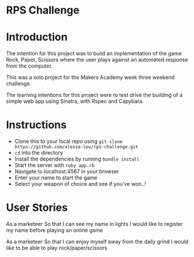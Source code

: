 # RPS Challenge

Introduction
============

The intention for this project was to build an implementation of the game Rock, Paper, Scissors where the user plays against an automated response from the computer.

This was a solo project for the Makers Academy week three weekend challenge.

The learning intentions for this project were to test drive the building of a simple web app using Sinatra, with Rspec and Capybara. 

Instructions
============

* Clone this to your local repo using ```git clone https://github.com/alessa-lou/rps-challenge.git ```
* `cd` into the directory
* Install the dependencies by running `bundle install`
* Start the server with `ruby app.rb`
* Navigate to localhost:4567 in your browser
* Enter your name to start the game
* Select your weapon of choice and see if you've won..!

User Stories
============
As a marketeer
So that I can see my name in lights
I would like to register my name before playing an online game

As a marketeer
So that I can enjoy myself away from the daily grind
I would like to be able to play rock/paper/scissors
```